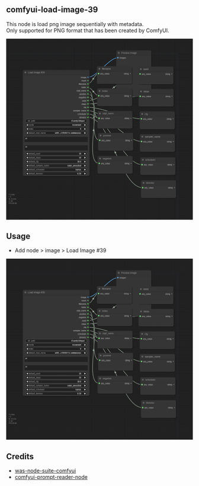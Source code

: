 ## comfyui-load-image-39

This node is load png image sequentially with metadata.\
Only supported for PNG format that has been created by ComfyUI.

![image-1](./images/1.png)

## Usage

- Add node > image > Load Image #39

![image-2](./images/11.gif)

## Credits

- [was-node-suite-comfyui](https://github.com/WASasquatch/was-node-suite-comfyui)
- [comfyui-prompt-reader-node](https://github.com/receyuki/comfyui-prompt-reader-node)